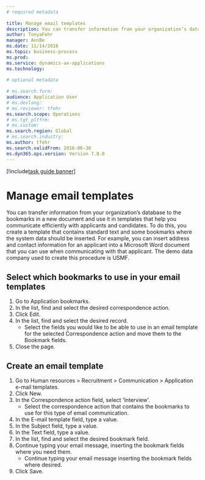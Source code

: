 ```yaml
--- 
# required metadata 
 
title: Manage email templates
description: You can transfer information from your organization’s database to the bookmarks in a new document and use it in templates that help you communicate efficiently with applicants and candidates. 
author: TonyaFehr 
manager: AnnBe 
ms.date: 11/14/2016
ms.topic: business-process 
ms.prod:  
ms.service: dynamics-ax-applications 
ms.technology:  
 
# optional metadata 
 
# ms.search.form:   
audience: Application User 
# ms.devlang:  
# ms.reviewer: tfehr 
ms.search.scope: Operations 
# ms.tgt_pltfrm:  
# ms.custom:  
ms.search.region: Global
# ms.search.industry: 
ms.author: tfehr 
ms.search.validFrom: 2016-06-30 
ms.dyn365.ops.version: Version 7.0.0 
---
```


[!include[task guide banner](../../includes/task-guide-banner.md)]

# Manage email templates

You can transfer information from your organization’s database to the bookmarks in a new document and use it in templates that help you communicate efficiently with applicants and candidates. To do this, you create a template that contains standard text and some bookmarks where the system data should be inserted. For example, you can insert address and contact information for an applicant into a Microsoft Word document that you can use when communicating with that applicant. The demo data company used to create this procedure is USMF.


## Select which bookmarks to use in your email templates
1. Go to Application bookmarks.
2. In the list, find and select the desired correspondence action.
3. Click Edit.
4. In the list, find and select the desired record.
    * Select the fields you would like to be able to use in an email template for the selected Correspondence action and move them to the Bookmark fields.  
5. Close the page.

## Create an email template
1. Go to Human resources > Recruitment > Communication > Application e-mail templates.
2. Click New.
3. In the Correspondence action field, select 'Interview'.
    * Select the correspondence action that contains the bookmarks to use for this type of email communication.  
4. In the E-mail template field, type a value.
5. In the Subject field, type a value.
6. In the Text field, type a value.
7. In the list, find and select the desired bookmark field.
8. Continue typing your email message, inserting the bookmark fields where you need them.
    * Continue typing your email message inserting the bookmark fields where desired.  
9. Click Save.

